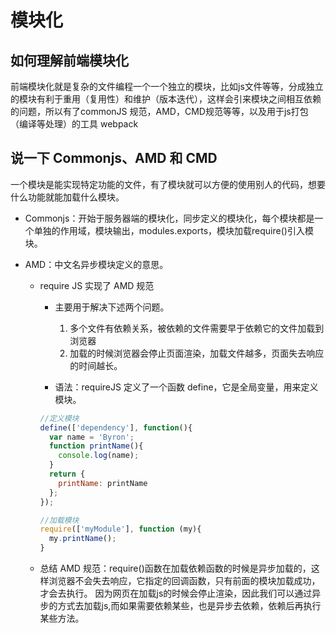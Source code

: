 # 模块化

<!-- toc -->

## 如何理解前端模块化

前端模块化就是复杂的文件编程一个一个独立的模块，比如js文件等等，分成独立的模块有利于重用（复用性）和维护（版本迭代），这样会引来模块之间相互依赖的问题，所以有了commonJS 规范，AMD，CMD规范等等，以及用于js打包（编译等处理）的工具 webpack



## 说一下 Commonjs、AMD 和 CMD

一个模块是能实现特定功能的文件，有了模块就可以方便的使用别人的代码，想要什么功能就能加载什么模块。

- Commonjs：开始于服务器端的模块化，同步定义的模块化，每个模块都是一个单独的作用域，模块输出，modules.exports，模块加载require()引入模块。

- AMD：中文名异步模块定义的意思。

  - require JS 实现了 AMD 规范

    - 主要用于解决下述两个问题。
      1. 多个文件有依赖关系，被依赖的文件需要早于依赖它的文件加载到浏览器
      2. 加载的时候浏览器会停止页面渲染，加载文件越多，页面失去响应的时间越长。

    - 语法：requireJS 定义了一个函数 define，它是全局变量，用来定义模块。
    
    
    ```js
    //定义模块
    define(['dependency'], function(){
      var name = 'Byron';
      function printName(){
        console.log(name);
      }
      return {
        printName: printName
      };
    });

  	```
  	
  	```js
  	//加载模块
  	require(['myModule'], function (my){
  	  my.printName();
  	}
  	```

  

  - 总结 AMD 规范：require()函数在加载依赖函数的时候是异步加载的，这样浏览器不会失去响应，它指定的回调函数，只有前面的模块加载成功，才会去执行。
    因为网页在加载js的时候会停止渲染，因此我们可以通过异步的方式去加载js,而如果需要依赖某些，也是异步去依赖，依赖后再执行某些方法。

  